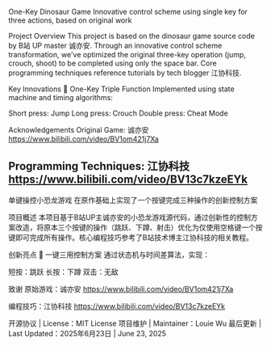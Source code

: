 One-Key Dinosaur Game
Innovative control scheme using single key for three actions, based on original work

Project Overview
This project is based on the dinosaur game source code by B站 UP master 诚亦安. Through an innovative control scheme transformation, we've optimized the original three-key operation (jump, crouch, shoot) to be completed using only the space bar. Core programming techniques reference tutorials by tech blogger 江协科技.

Key Innovations
🔄 One-Key Triple Function
Implemented using state machine and timing algorithms:

Short press: Jump
Long press: Crouch
Double press: Cheat Mode

Acknowledgements
Original Game: 诚亦安 https://www.bilibili.com/video/BV1om421j7Xa

Programming Techniques: 江协科技 https://www.bilibili.com/video/BV13c7kzeEYk
---
单键操控小恐龙游戏
在原作基础上实现了一个按键完成三种操作的创新控制方案

项目概述
本项目基于B站UP主诚亦安的小恐龙游戏源代码，通过创新性的控制方案改造，将原本三个按键的操作（跳跃、下蹲、射击）优化为仅使用空格键一个按键即可完成所有操作。核心编程技巧参考了B站技术博主江协科技的相关教程。

创新亮点
🔄 一键三用控制方案
通过状态机与时间差算法，实现：

短按：跳跃
长按：下蹲
双击：无敌

致谢
原始游戏：诚亦安 https://www.bilibili.com/video/BV1om421j7Xa

编程技巧：江协科技 https://www.bilibili.com/video/BV13c7kzeEYk


开源协议 | License：MIT License
项目维护 | Maintainer：Louie Wu
最后更新 | Last Updated：2025年6月23日 | June 23, 2025
